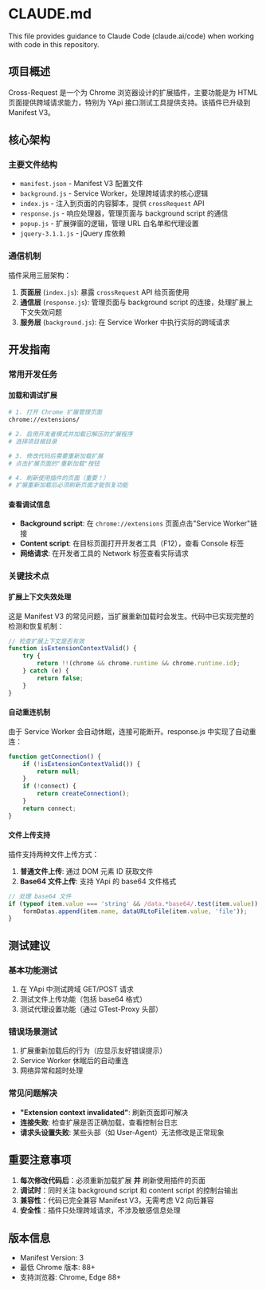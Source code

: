 # CLAUDE.md

This file provides guidance to Claude Code (claude.ai/code) when working with code in this repository.

## 项目概述

Cross-Request 是一个为 Chrome 浏览器设计的扩展插件，主要功能是为 HTML 页面提供跨域请求能力，特别为 YApi 接口测试工具提供支持。该插件已升级到 Manifest V3。

## 核心架构

### 主要文件结构
- `manifest.json` - Manifest V3 配置文件
- `background.js` - Service Worker，处理跨域请求的核心逻辑
- `index.js` - 注入到页面的内容脚本，提供 `crossRequest` API
- `response.js` - 响应处理器，管理页面与 background script 的通信
- `popup.js` - 扩展弹窗的逻辑，管理 URL 白名单和代理设置
- `jquery-3.1.1.js` - jQuery 库依赖

### 通信机制
插件采用三层架构：
1. **页面层** (`index.js`): 暴露 `crossRequest` API 给页面使用
2. **通信层** (`response.js`): 管理页面与 background script 的连接，处理扩展上下文失效问题
3. **服务层** (`background.js`): 在 Service Worker 中执行实际的跨域请求

## 开发指南

### 常用开发任务

#### 加载和调试扩展
```bash
# 1. 打开 Chrome 扩展管理页面
chrome://extensions/

# 2. 启用开发者模式并加载已解压的扩展程序
# 选择项目根目录

# 3. 修改代码后需要重新加载扩展
# 点击扩展页面的"重新加载"按钮

# 4. 刷新使用插件的页面（重要！）
# 扩展重新加载后必须刷新页面才能恢复功能
```

#### 查看调试信息
- **Background script**: 在 `chrome://extensions` 页面点击"Service Worker"链接
- **Content script**: 在目标页面打开开发者工具（F12），查看 Console 标签
- **网络请求**: 在开发者工具的 Network 标签查看实际请求

### 关键技术点

#### 扩展上下文失效处理
这是 Manifest V3 的常见问题，当扩展重新加载时会发生。代码中已实现完整的检测和恢复机制：

```javascript
// 检查扩展上下文是否有效
function isExtensionContextValid() {
    try {
        return !!(chrome && chrome.runtime && chrome.runtime.id);
    } catch (e) {
        return false;
    }
}
```

#### 自动重连机制
由于 Service Worker 会自动休眠，连接可能断开。response.js 中实现了自动重连：

```javascript
function getConnection() {
    if (!isExtensionContextValid()) {
        return null;
    }
    if (!connect) {
        return createConnection();
    }
    return connect;
}
```

#### 文件上传支持
插件支持两种文件上传方式：
1. **普通文件上传**: 通过 DOM 元素 ID 获取文件
2. **Base64 文件上传**: 支持 YApi 的 base64 文件格式

```javascript
// 处理 base64 文件
if (typeof item.value === 'string' && /data.*base64/.test(item.value)) {
    formDatas.append(item.name, dataURLtoFile(item.value, 'file'));
}
```

## 测试建议

### 基本功能测试
1. 在 YApi 中测试跨域 GET/POST 请求
2. 测试文件上传功能（包括 base64 格式）
3. 测试代理设置功能（通过 GTest-Proxy 头部）

### 错误场景测试
1. 扩展重新加载后的行为（应显示友好错误提示）
2. Service Worker 休眠后的自动重连
3. 网络异常和超时处理

### 常见问题解决
- **"Extension context invalidated"**: 刷新页面即可解决
- **连接失败**: 检查扩展是否正确加载，查看控制台日志
- **请求头设置失败**: 某些头部（如 User-Agent）无法修改是正常现象

## 重要注意事项

1. **每次修改代码后**：必须重新加载扩展 **并** 刷新使用插件的页面
2. **调试时**：同时关注 background script 和 content script 的控制台输出
3. **兼容性**：代码已完全兼容 Manifest V3，无需考虑 V2 向后兼容
4. **安全性**：插件只处理跨域请求，不涉及敏感信息处理

## 版本信息
- Manifest Version: 3
- 最低 Chrome 版本: 88+
- 支持浏览器: Chrome, Edge 88+